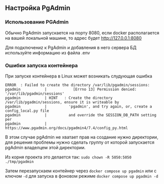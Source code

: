 ## Настройка PgAdmin

### Использование PGAdmin
Обычно PgAdmin запускается на порту 8080, если docker располагается на вашей локальной машине, то адрес будет http://127.0.0.1:8080

Для подключениz к PgAdmin и добавления в него сервера БД используйте информацию из файла .env


### Ошибки запуска контейнера
При запуске контейнера в Linux может возникать слудующая ошибка 
```
ERROR  : Failed to create the directory /var/lib/pgadmin/sessions:
pgadmin           |            [Errno 13] Permission denied: '/var/lib/pgadmin/sessions'
pgadmin           | HINT   : Create the directory /var/lib/pgadmin/sessions, ensure it is writeable by
pgadmin           |          'pgadmin', and try again, or, create a config_local.py file
pgadmin           |          and override the SESSION_DB_PATH setting per
pgadmin           |          https://www.pgadmin.org/docs/pgadmin4/7.4/config_py.html
```

В этом случае pgAdmin не хватает прав на создание нужно директории, для решения проблемы нужно сделать группу от которой запускается pgAdmin владелцем этой директории.

Из корня проекта это делается так: `sudo chown -R 5050:5050 ./tmp/pgadmin`

Затем перезапускаем контейнер через `docker compose up pgadmin` или с ключом `-d` для запуска в фоновом режиме `docker compose up pgadmin -d` 
